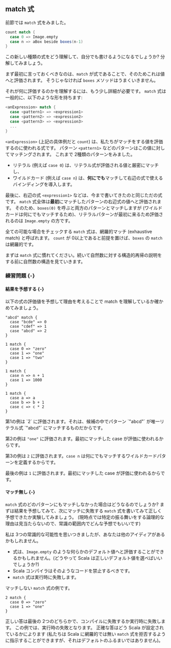 ## match 式

前節では `match` 式をみました。

```scala
count match {
  case 0 => Image.empty
  case n => aBox beside boxes(n-1)
}
```

この新しい種類の式をどう理解して、自分でも書けるようになるでしょうか?
分解してみましょう。

まず最初に言っておくべきなのは、`match` が式であることで、そのためこれは値へと評価されます。
そうじゃなければ `boxes` メソッドはうまくいきません。

それが何に評価するのかを理解するには、もう少し詳細が必要です。
`match` 式は一般的に、以下のような形を持ちます:

```scala
<anExpression> match {
  case <pattern1> => <expression1>
  case <pattern2> => <expression2>
  case <pattern3> => <expression3>
  ...
}
```

`<anExpression>` (上記の具体例だと `count`) は、私たちがマッチをする値を評価するのに使われる式です。
パターン `<pattern1>` などのパターンはこの値に対してマッチングされます。
これまで 2種類のパターンをみました。

- リテラル (例えば `case 0`) は、リテラル式が評価される値と厳密にマッチし、
- ワイルドカード (例えば `case n`) は、**何にでも**マッチして右辺の式で使えるバインディングを導入します。

最後に、右辺の式 `<expression1>` などは、今まで書いてきたのと同じただの式です。
`match` 式全体は**最初**にマッチしたパターンの右辺式の値へと評価されます。
そのため、`boxes(0)` を呼ぶと両方のパターンとマッチしますが (ワイルドカードは何にでもマッチするため)、リテラルパターンが最初に来るため評価されるのは `Image.empty` の方です。

全ての可能な場合をチェックする `match` 式は、網羅的マッチ (exhaustive match) と呼ばれます。
`count` が 0以上であると前提を置けば、`boxes` の `match` は網羅的です。

まずは `match` 式に慣れてください。続いて自然数に対する構造的再帰の説明をする前に自然数の構造を見ていきます。

### 練習問題 {-}

#### 結果を予想する {-}

以下の式の評価値を予想して理由を考えることで match を理解しているか確かめてみましょう。

```tut:silent
"abcd" match {
  case "bcde" => 0
  case "cdef" => 1
  case "abcd" => 2
}
```

```tut:fail:silent
1 match {
  case 0 => "zero"
  case 1 => "one"
  case 1 => "two"
}
```

```tut:fail:silent
1 match {
  case n => n + 1
  case 1 => 1000
}
```

```tut:fail:silent
1 match {
  case a => a
  case b => b + 1
  case c => c * 2
}
```

<div class="solution">
第1の例は `2` に評価されます。それは、候補の中でパターン `"abcd"` が唯一リテラル式 `"abcd"` にマッチするものだからです。

第2の例は `"one"` に評価されます。最初にマッチした case が評価に使われるからです。

第3の例は `2` に評価されます。`case n` は何にでもマッチするワイルドカードパターンを定義するからです。

最後の例は `1` に評価されます。最初にマッチした case が評価に使われるからです。
</div>

#### マッチ無し {-}

`match` 式のどのパターンにもマッチしなかった場合はどうなるのでしょうか?
まずは結果を予想してみて、次にマッチに失敗する `match` 式を書いてみて正しく予想できたか実験してみましょう。
(現時点では特定の振る舞いをする論理的な理由は見当たらないので、常識の範囲内でどんな予想でもいいです)

<div class="solution">
私は 3つの常識的な可能性を思いつきましたが、あなたは他のアイディアがあるかもしれません。

- 式は、`Image.empty` のような何らかのデフォルト値へと評価することができるかもしれません。(どうやって Scala は正しいデフォルト値を選べばいいでしょうか?)
- Scala コンパイラはそのようなコードを禁止するべきです。
- `match` 式は実行時に失敗します。

マッチしない `match` 式の例です。

```tut:fail:book
2 match {
  case 0 => "zero"
  case 1 => "one"
}
```

正しい答は最後の 2つのどちらかで、コンパイルに失敗するか実行時に失敗します。
この例では、実行時の失敗となります。
正確な答はどう Scala が設定されているかによります (私たちは Scala に網羅的では無い `match` 式を拒否するように指示することができますが、それはデフォルトのふるまいではありません)。
</div>

